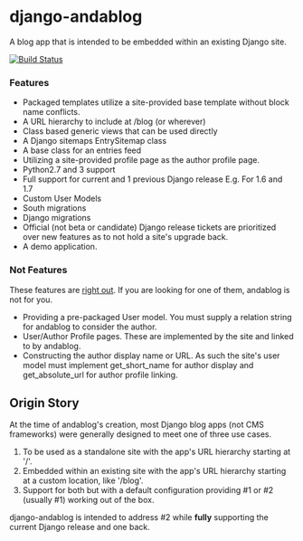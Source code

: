 django-andablog
===============

A blog app that is intended to be embedded within an existing Django site.

[![Build Status](https://travis-ci.org/WimpyAnalytics/django-andablog.svg?branch=master)](https://travis-ci.org/WimpyAnalytics/django-andablog)

### Features
* Packaged templates utilize a site-provided base template without block name conflicts.
* A URL hierarchy to include at /blog (or wherever)
* Class based generic views that can be used directly
* A Django sitemaps EntrySitemap class
* A base class for an entries feed
* Utilizing a site-provided profile page as the author profile page.
* Python2.7 and 3 support
* Full support for current and 1 previous Django release E.g. For 1.6 and 1.7
 * Custom User Models
 * South migrations
 * Django migrations
* Official (not beta or candidate) Django release tickets are prioritized over new features as to not hold a site's upgrade back.
* A demo application.

### Not Features
These features are [right out](https://www.youtube.com/watch?feature=player_detailpage&v=xOrgLj9lOwk#t=108). If you are looking for one of them, andablog is not for you.
* Providing a pre-packaged User model. You must supply a relation string for andablog to consider the author.
* User/Author Profile pages. These are implemented by the site and linked to by andablog.
* Constructing the author display name or URL. As such the site's user model must implement get_short_name for author display and get_absolute_url for author profile linking.

## Origin Story
At the time of andablog's creation, most Django blog apps (not CMS frameworks) were generally designed to meet one of three use cases.

1. To be used as a standalone site with the app's URL hierarchy starting at '/'.
2. Embedded within an existing site with the app's URL hierarchy starting at a custom location, like '/blog'.
3. Support for both but with a default configuration providing #1 or #2 (usually #1) working out of the box.

django-andablog is intended to address #2 while __fully__ supporting the current Django release and one back.

